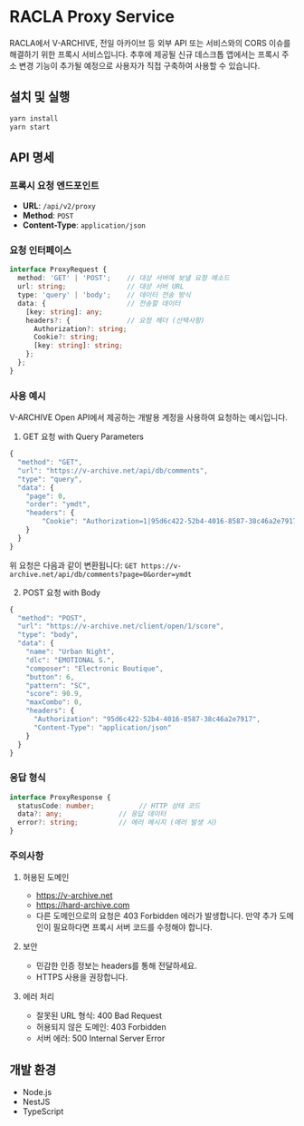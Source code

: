 # RACLA Proxy Service

RACLA에서 V-ARCHIVE, 전일 아카이브 등 외부 API 또는 서비스와의 CORS 이슈를 해결하기 위한 프록시 서비스입니다.
추후에 제공될 신규 데스크톱 앱에서는 프록시 주소 변경 기능이 추가될 예정으로 사용자가 직접 구축하여 사용할 수 있습니다.

## 설치 및 실행

```bash
yarn install
yarn start
```

## API 명세

### 프록시 요청 엔드포인트

- **URL**: `/api/v2/proxy`
- **Method**: `POST`
- **Content-Type**: `application/json`

### 요청 인터페이스

```typescript
interface ProxyRequest {
  method: 'GET' | 'POST';    // 대상 서버에 보낼 요청 메소드
  url: string;               // 대상 서버 URL
  type: 'query' | 'body';    // 데이터 전송 방식
  data: {                    // 전송할 데이터
    [key: string]: any;
    headers?: {              // 요청 헤더 (선택사항)
      Authorization?: string;
      Cookie?: string;
      [key: string]: string;
    };
  };
}
```

### 사용 예시

V-ARCHIVE Open API에서 제공하는 개발용 계정을 사용하여 요청하는 예시입니다.

1. GET 요청 with Query Parameters
```typescript
{
  "method": "GET",
  "url": "https://v-archive.net/api/db/comments",
  "type": "query",
  "data": {
    "page": 0,
    "order": "ymdt",
    "headers": {
        "Cookie": "Authorization=1|95d6c422-52b4-4016-8587-38c46a2e7917"
    }
  }
}
```
위 요청은 다음과 같이 변환됩니다: `GET https://v-archive.net/api/db/comments?page=0&order=ymdt`

2. POST 요청 with Body
```typescript
{
  "method": "POST",
  "url": "https://v-archive.net/client/open/1/score",
  "type": "body",
  "data": {
    "name": "Urban Night",
    "dlc": "EMOTIONAL S.",
    "composer": "Electronic Boutique",
    "button": 6,
    "pattern": "SC",
    "score": 90.9,
    "maxCombo": 0,
    "headers": {
      "Authorization": "95d6c422-52b4-4016-8587-38c46a2e7917",
      "Content-Type": "application/json"
    }
  }
}
```

### 응답 형식

```typescript
interface ProxyResponse {
  statusCode: number;           // HTTP 상태 코드
  data?: any;              // 응답 데이터
  error?: string;          // 에러 메시지 (에러 발생 시)
}
```

### 주의사항

1. 허용된 도메인
   - https://v-archive.net
   - https://hard-archive.com
   - 다른 도메인으로의 요청은 403 Forbidden 에러가 발생합니다. 만약 추가 도메인이 필요하다면 프록시 서버 코드를 수정해야 합니다.

2. 보안
   - 민감한 인증 정보는 headers를 통해 전달하세요.
   - HTTPS 사용을 권장합니다.

3. 에러 처리
   - 잘못된 URL 형식: 400 Bad Request
   - 허용되지 않은 도메인: 403 Forbidden
   - 서버 에러: 500 Internal Server Error

## 개발 환경

- Node.js
- NestJS
- TypeScript